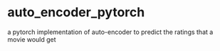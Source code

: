 # auto_encoder_pytorch
a pytorch implementation of auto-encoder to predict the ratings that a movie would get
